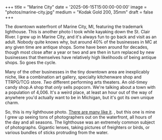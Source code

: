 +++
title = "Marine City"
date = '2025-06-15T15:00:00-00:00'
image = "photos/marine-city.jpg"
medium = "Kodak Gold 200, 35mm"
draft = false
+++

The downtown waterfront of Marine City, MI, featuring the trademark lighthouse. This is another photo I took while 
kayaking down the St. Clair River. I grew up in Marine City, and it's always fun to go back and visit as an adult.
Nobody quite knows why, but around 40% of the businesses in MC at any given time are antique shops. Some have been 
around for decades, though most close after a year or two and are then in turn replaced by new businesses that 
themselves have relatively high likelihoods of being antique shops. So goes the cycle.

Many of the other businesses in the tiny downtown area are inexplicably niche, like a combination art gallery, specialty 
kitchenware shop and TTRPG/TCG store. *Two* different performing arts theaters. An old-timey candy shop.A shop that 
*only* sells popcorn. We're talking about a town with a population of 4,006. It's a weird place, at least an hour out of 
the way of anywhere you'd actually want to be in Michigan, but it's got its own unique charm.

So, this is my lighthouse photo. 
[There are many like it](https://www.google.com/search?q=marine+city+lighthouse&client=firefox-b-1-d&sca_esv=da5792c7619f0cb2&udm=2&biw=1271&bih=901&ei=XdrdaK6lF7Cfw8cPjYiy4AQ&ved=0ahUKEwjux-2ps4SQAxWwz_ACHQ2EDEwQ4dUDCBE&uact=5&oq=marine+city+lighthouse&gs_lp=Egtnd3Mtd2l6LWltZyIWbWFyaW5lIGNpdHkgbGlnaHRob3VzZTIFEAAYgAQyBhAAGAgYHjIGEAAYCBgeMgYQABgIGB5IvhpQkQlYghlwAngAkAEAmAFKoAGKBqoBAjEzuAEDyAEA-AEBmAIPoALKBsICChAAGIAEGIoFGEPCAggQABiABBixA8ICBhAAGAcYHpgDAIgGAZIHAjE1oAesLLIHAjEzuAe9BsIHBTAuNy44yAcs&sclient=gws-wiz-img).
, but this one is mine
I grew up seeing tons of photographers out on the waterfront, all hours of the day and all seasons. The lighthouse was an extremely common 
subject of photographs. Gigantic lenses, taking pictures of freighters or birds, or various bundles of sticks protruding 
from the water.